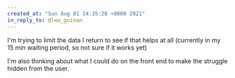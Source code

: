 ```yaml
---
created_at: "Sun Aug 01 14:35:28 +0000 2021"
in_reply_to: @leo_guinan
---
```


I'm trying to limit the data I return to see if that helps at all (currently in my 15 min waiting period, so not sure if it works yet)

I'm also thinking about what I could do on the front end to make the struggle hidden from the user.